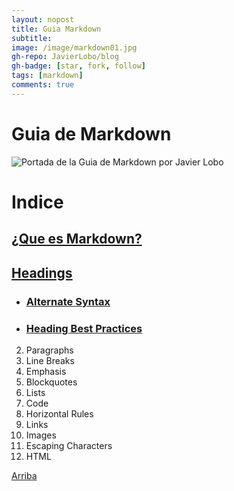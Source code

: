```yaml
---
layout: nopost
title: Guia Markdown
subtitle: 
image: /image/markdown01.jpg
gh-repo: JavierLobo/blog
gh-badge: [star, fork, follow]
tags: [markdown]
comments: true
---
```


# Guia de Markdown

![](../images/markdown-portada01.jpg "Portada de la Guia de Markdown por Javier Lobo") 

# Indice

## [¿Que es Markdown?][1]
## [Headings][2]
- ### [Alternate Syntax][3]
- ### [Heading Best Practices][4]
2. Paragraphs
3. Line Breaks
4. Emphasis
5. Blockquotes
6. Lists
7. Code
8. Horizontal Rules
9. Links
10. Images
11. Escaping Characters
12. HTML


[Arriba](#Guia-de-Markdown)


[1]: https://
[2]: https://
[3]: https://
[4]: https://


